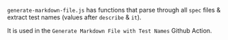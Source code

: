 `generate-markdown-file.js` has functions that parse through all `spec` files & extract test names (values after `describe` & `it`).

It is used in the `Generate Markdown File with Test Names` Github Action.